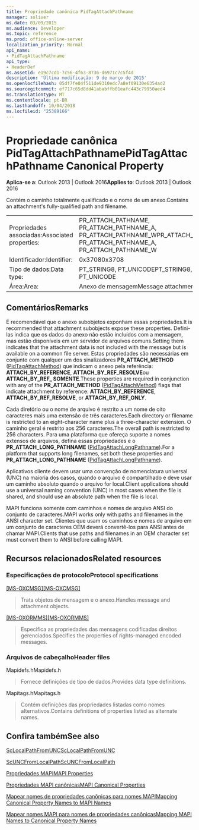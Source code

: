 ```yaml
---
title: Propriedade canônica PidTagAttachPathname
manager: soliver
ms.date: 03/09/2015
ms.audience: Developer
ms.topic: reference
ms.prod: office-online-server
localization_priority: Normal
api_name:
- PidTagAttachPathname
api_type:
- HeaderDef
ms.assetid: e19c7cd1-7c56-4f63-8736-d6971c7c5f4d
description: 'Última modificação: 9 de março de 2015'
ms.openlocfilehash: 05df7fe04f511de9310edc7a8ef09130e6354ad2
ms.sourcegitcommit: ef717c65d8dd41ababffb01eafc443c79950aed4
ms.translationtype: MT
ms.contentlocale: pt-BR
ms.lasthandoff: 10/04/2018
ms.locfileid: "25389166"
---
```

# <a name="pidtagattachpathname-canonical-property"></a><span data-ttu-id="76ec8-103">Propriedade canônica PidTagAttachPathname</span><span class="sxs-lookup"><span data-stu-id="76ec8-103">PidTagAttachPathname Canonical Property</span></span>

  
  
<span data-ttu-id="76ec8-104">**Aplica-se a**: Outlook 2013 | Outlook 2016</span><span class="sxs-lookup"><span data-stu-id="76ec8-104">**Applies to**: Outlook 2013 | Outlook 2016</span></span> 
  
<span data-ttu-id="76ec8-105">Contém o caminho totalmente qualificado e o nome de um anexo.</span><span class="sxs-lookup"><span data-stu-id="76ec8-105">Contains an attachment's fully-qualified path and filename.</span></span>
  
|||
|:-----|:-----|
|<span data-ttu-id="76ec8-106">Propriedades associadas:</span><span class="sxs-lookup"><span data-stu-id="76ec8-106">Associated properties:</span></span>  <br/> |<span data-ttu-id="76ec8-107">PR_ATTACH_PATHNAME, PR_ATTACH_PATHNAME_A, PR_ATTACH_PATHNAME_W</span><span class="sxs-lookup"><span data-stu-id="76ec8-107">PR_ATTACH_PATHNAME, PR_ATTACH_PATHNAME_A, PR_ATTACH_PATHNAME_W</span></span>  <br/> |
|<span data-ttu-id="76ec8-108">Identificador:</span><span class="sxs-lookup"><span data-stu-id="76ec8-108">Identifier:</span></span>  <br/> |<span data-ttu-id="76ec8-109">0x3708</span><span class="sxs-lookup"><span data-stu-id="76ec8-109">0x3708</span></span>  <br/> |
|<span data-ttu-id="76ec8-110">Tipo de dados:</span><span class="sxs-lookup"><span data-stu-id="76ec8-110">Data type:</span></span>  <br/> |<span data-ttu-id="76ec8-111">PT_STRING8, PT_UNICODE</span><span class="sxs-lookup"><span data-stu-id="76ec8-111">PT_STRING8, PT_UNICODE</span></span>  <br/> |
|<span data-ttu-id="76ec8-112">Área:</span><span class="sxs-lookup"><span data-stu-id="76ec8-112">Area:</span></span>  <br/> |<span data-ttu-id="76ec8-113">Anexo de mensagem</span><span class="sxs-lookup"><span data-stu-id="76ec8-113">Message attachment</span></span>  <br/> |
   
## <a name="remarks"></a><span data-ttu-id="76ec8-114">Comentários</span><span class="sxs-lookup"><span data-stu-id="76ec8-114">Remarks</span></span>

<span data-ttu-id="76ec8-115">É recomendável que o anexo subobjetos exponham essas propriedades.</span><span class="sxs-lookup"><span data-stu-id="76ec8-115">It is recommended that attachment subobjects expose these properties.</span></span> <span data-ttu-id="76ec8-116">Defini-las indica que os dados do anexo não estão incluídos com a mensagem, mas estão disponíveis em um servidor de arquivos comuns.</span><span class="sxs-lookup"><span data-stu-id="76ec8-116">Setting them indicates that the attachment data is not included with the message but is available on a common file server.</span></span> <span data-ttu-id="76ec8-117">Estas propriedades são necessárias em conjunto com qualquer um dos sinalizadores **PR_ATTACH_METHOD** ([PidTagAttachMethod](pidtagattachmethod-canonical-property.md)) que indicam o anexo pela referência: **ATTACH_BY_REFERENCE**, **ATTACH_BY_REF_RESOLVE**ou **ATTACH_BY_REF_ SOMENTE**.</span><span class="sxs-lookup"><span data-stu-id="76ec8-117">These properties are required in conjunction with any of the **PR_ATTACH_METHOD** ([PidTagAttachMethod](pidtagattachmethod-canonical-property.md)) flags that indicate attachment by reference: **ATTACH_BY_REFERENCE**, **ATTACH_BY_REF_RESOLVE**, or **ATTACH_BY_REF_ONLY**.</span></span> 
  
<span data-ttu-id="76ec8-118">Cada diretório ou o nome de arquivo é restrito a um nome de oito caracteres mais uma extensão de três caracteres.</span><span class="sxs-lookup"><span data-stu-id="76ec8-118">Each directory or filename is restricted to an eight-character name plus a three-character extension.</span></span> <span data-ttu-id="76ec8-119">O caminho geral é restrito aos 256 caracteres.</span><span class="sxs-lookup"><span data-stu-id="76ec8-119">The overall path is restricted to 256 characters.</span></span> <span data-ttu-id="76ec8-120">Para uma plataforma que ofereça suporte a nomes extensos de arquivos, defina essas propriedades e o **PR_ATTACH_LONG_PATHNAME** ([PidTagAttachLongPathname](pidtagattachlongpathname-canonical-property.md)).</span><span class="sxs-lookup"><span data-stu-id="76ec8-120">For a platform that supports long filenames, set both these properties and **PR_ATTACH_LONG_PATHNAME** ([PidTagAttachLongPathname](pidtagattachlongpathname-canonical-property.md)).</span></span> 
  
<span data-ttu-id="76ec8-121">Aplicativos cliente devem usar uma convenção de nomenclatura universal (UNC) na maioria dos casos, quando o arquivo é compartilhado e deve usar um caminho absoluto quando o arquivo for local.</span><span class="sxs-lookup"><span data-stu-id="76ec8-121">Client applications should use a universal naming convention (UNC) in most cases when the file is shared, and should use an absolute path when the file is local.</span></span>
  
<span data-ttu-id="76ec8-122">MAPI funciona somente com caminhos e nomes de arquivo ANSI do conjunto de caracteres.</span><span class="sxs-lookup"><span data-stu-id="76ec8-122">MAPI works only with paths and filenames in the ANSI character set.</span></span> <span data-ttu-id="76ec8-123">Clientes que usam os caminhos e nomes de arquivo em um conjunto de caracteres OEM deverá convertê-los para ANSI antes de chamar MAPI.</span><span class="sxs-lookup"><span data-stu-id="76ec8-123">Clients that use paths and filenames in an OEM character set must convert them to ANSI before calling MAPI.</span></span> 
  
## <a name="related-resources"></a><span data-ttu-id="76ec8-124">Recursos relacionados</span><span class="sxs-lookup"><span data-stu-id="76ec8-124">Related resources</span></span>

### <a name="protocol-specifications"></a><span data-ttu-id="76ec8-125">Especificações de protocolo</span><span class="sxs-lookup"><span data-stu-id="76ec8-125">Protocol specifications</span></span>

<span data-ttu-id="76ec8-126">[[MS-OXCMSG]](https://msdn.microsoft.com/library/7fd7ec40-deec-4c06-9493-1bc06b349682%28Office.15%29.aspx)</span><span class="sxs-lookup"><span data-stu-id="76ec8-126">[[MS-OXCMSG]](https://msdn.microsoft.com/library/7fd7ec40-deec-4c06-9493-1bc06b349682%28Office.15%29.aspx)</span></span>
  
> <span data-ttu-id="76ec8-127">Trata objetos de mensagem e o anexo.</span><span class="sxs-lookup"><span data-stu-id="76ec8-127">Handles message and attachment objects.</span></span>
    
<span data-ttu-id="76ec8-128">[[MS-OXORMMS]](https://msdn.microsoft.com/library/a121dda4-48f3-41f8-b12f-170f533038bb%28Office.15%29.aspx)</span><span class="sxs-lookup"><span data-stu-id="76ec8-128">[[MS-OXORMMS]](https://msdn.microsoft.com/library/a121dda4-48f3-41f8-b12f-170f533038bb%28Office.15%29.aspx)</span></span>
  
> <span data-ttu-id="76ec8-129">Especifica as propriedades das mensagens codificadas direitos gerenciados.</span><span class="sxs-lookup"><span data-stu-id="76ec8-129">Specifies the properties of rights-managed encoded messages.</span></span>
    
### <a name="header-files"></a><span data-ttu-id="76ec8-130">Arquivos de cabeçalho</span><span class="sxs-lookup"><span data-stu-id="76ec8-130">Header files</span></span>

<span data-ttu-id="76ec8-131">Mapidefs.h</span><span class="sxs-lookup"><span data-stu-id="76ec8-131">Mapidefs.h</span></span>
  
> <span data-ttu-id="76ec8-132">Fornece definições de tipo de dados.</span><span class="sxs-lookup"><span data-stu-id="76ec8-132">Provides data type definitions.</span></span>
    
<span data-ttu-id="76ec8-133">Mapitags.h</span><span class="sxs-lookup"><span data-stu-id="76ec8-133">Mapitags.h</span></span>
  
> <span data-ttu-id="76ec8-134">Contém definições das propriedades listadas como nomes alternativos.</span><span class="sxs-lookup"><span data-stu-id="76ec8-134">Contains definitions of properties listed as alternate names.</span></span>
    
## <a name="see-also"></a><span data-ttu-id="76ec8-135">Confira também</span><span class="sxs-lookup"><span data-stu-id="76ec8-135">See also</span></span>



[<span data-ttu-id="76ec8-136">ScLocalPathFromUNC</span><span class="sxs-lookup"><span data-stu-id="76ec8-136">ScLocalPathFromUNC</span></span>](sclocalpathfromunc.md)
  
[<span data-ttu-id="76ec8-137">ScUNCFromLocalPath</span><span class="sxs-lookup"><span data-stu-id="76ec8-137">ScUNCFromLocalPath</span></span>](scuncfromlocalpath.md)


[<span data-ttu-id="76ec8-138">Propriedades MAPI</span><span class="sxs-lookup"><span data-stu-id="76ec8-138">MAPI Properties</span></span>](mapi-properties.md)
  
[<span data-ttu-id="76ec8-139">Propriedades MAPI canônicas</span><span class="sxs-lookup"><span data-stu-id="76ec8-139">MAPI Canonical Properties</span></span>](mapi-canonical-properties.md)
  
[<span data-ttu-id="76ec8-140">Mapear nomes de propriedades canônicas para nomes MAPI</span><span class="sxs-lookup"><span data-stu-id="76ec8-140">Mapping Canonical Property Names to MAPI Names</span></span>](mapping-canonical-property-names-to-mapi-names.md)
  
[<span data-ttu-id="76ec8-141">Mapear nomes MAPI para nomes de propriedades canônicas</span><span class="sxs-lookup"><span data-stu-id="76ec8-141">Mapping MAPI Names to Canonical Property Names</span></span>](mapping-mapi-names-to-canonical-property-names.md)

